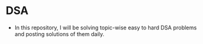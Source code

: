 # DSA
* In this repository, I will be solving topic-wise easy to hard DSA problems and posting solutions of them daily.
